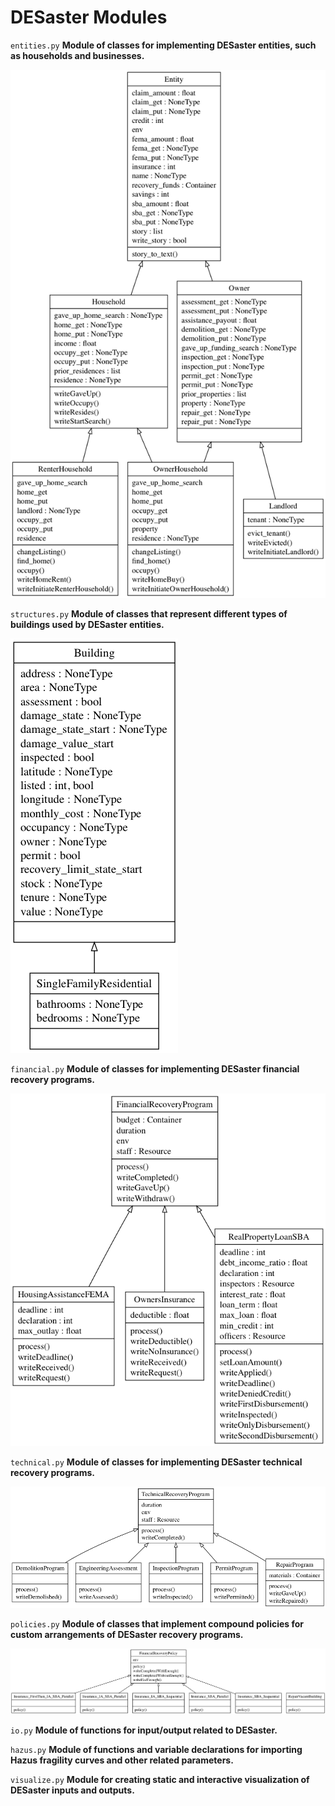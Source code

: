  
# DESaster Modules

`entities.py` **Module of classes for implementing DESaster entities, such as households and businesses.**

![](../images/classes_entities.png)

`structures.py` **Module of classes that represent different types of buildings used by DESaster entities.**

![](../images/classes_structures.png)

`financial.py` **Module of classes for implementing DESaster financial recovery programs.**

![](../images/classes_financial.png)

`technical.py` **Module of classes for implementing DESaster technical recovery programs.**

![](../images/classes_technical.png)

`policies.py` **Module of classes that implement compound policies for custom arrangements of DESaster recovery programs.**

![](../images/classes_policies.png)

`io.py` **Module of functions for input/output related to DESaster.**

`hazus.py` **Module of functions and variable declarations for importing Hazus fragility curves and other related parameters.**

`visualize.py` **Module for creating static and interactive visualization of DESaster inputs and outputs.**


